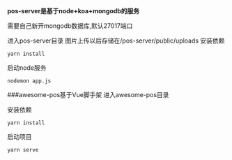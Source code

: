 
**pos-server是基于node+koa+mongodb的服务**

需要自己新开mongodb数据库,默认27017端口

进入pos-server目录 
图片上传以后存储在/pos-server/public/uploads
安装依赖
```
yarn install
```
启动node服务
```
nodemon app.js
```

###awesome-pos基于Vue脚手架
进入awesome-pos目录

安装依赖
```
yarn install
```
启动项目
```
yarn serve
```


